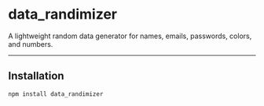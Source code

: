 # data_randimizer

A lightweight random data generator for names, emails, passwords, colors, and numbers.

---

## Installation

```bash
npm install data_randimizer


